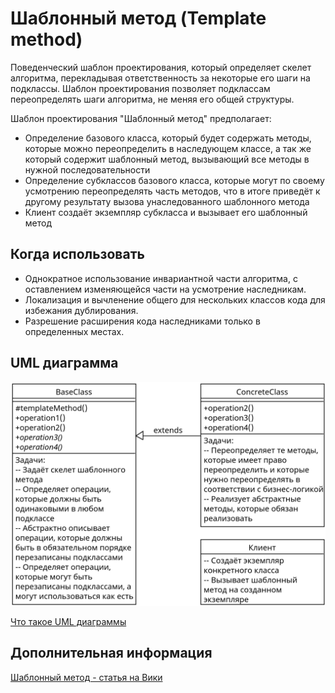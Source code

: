 # Шаблонный метод (Template method)

Поведенческий шаблон проектирования, который определяет скелет алгоритма,
перекладывая ответственность за некоторые его шаги на подклассы.
Шаблон проектирования позволяет подклассам переопределять шаги алгоритма,
не меняя его общей структуры.

Шаблон проектирования "Шаблонный метод" предполагает:

- Определение базового класса, который будет содержать методы, которые можно
  переопределить в наследующем классе, а так же который содержит шаблонный
  метод, вызывающий все методы в нужной последовательности
- Определение субклассов базового класса, которые могут по своему усмотрению
  переопределять часть методов, что в итоге приведёт к другому результату вызова
  унаследованного шаблонного метода
- Клиент создаёт экземпляр субкласса и вызывает его шаблонный метод

## Когда использовать

- Однократное использование инвариантной части алгоритма, с оставлением
  изменяющейся части на усмотрение наследникам.
- Локализация и вычленение общего для нескольких классов кода для избежания
  дублирования.
- Разрешение расширения кода наследниками только в определенных местах.

## UML диаграмма

![UML диаграмма шаблонного метода](https://github.com/evgenylyozin/patterns/blob/1eed69eeeb1418b450643775cd67c8f542e494b8/docs/oop-patterns/uml-diagrams/template-method.png)

[Что такое UML диаграммы](https://github.com/evgenylyozin/patterns/blob/6bd4dee6b7186d8703f4f3d8f852e72d185ae545/docs/diagram.md)

## Дополнительная информация

[Шаблонный метод - статья на Вики](<https://ru.wikipedia.org/wiki/%D0%A8%D0%B0%D0%B1%D0%BB%D0%BE%D0%BD%D0%BD%D1%8B%D0%B9_%D0%BC%D0%B5%D1%82%D0%BE%D0%B4_(%D1%88%D0%B0%D0%B1%D0%BB%D0%BE%D0%BD_%D0%BF%D1%80%D0%BE%D0%B5%D0%BA%D1%82%D0%B8%D1%80%D0%BE%D0%B2%D0%B0%D0%BD%D0%B8%D1%8F)>)
